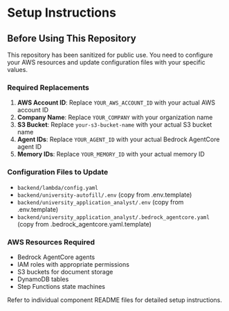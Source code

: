 # Setup Instructions

## Before Using This Repository

This repository has been sanitized for public use. You need to configure your AWS resources and update configuration files with your specific values.

### Required Replacements

1. **AWS Account ID**: Replace `YOUR_AWS_ACCOUNT_ID` with your actual AWS account ID
2. **Company Name**: Replace `YOUR_COMPANY` with your organization name
3. **S3 Bucket**: Replace `your-s3-bucket-name` with your actual S3 bucket name
4. **Agent IDs**: Replace `YOUR_AGENT_ID` with your actual Bedrock AgentCore agent ID
5. **Memory IDs**: Replace `YOUR_MEMORY_ID` with your actual memory ID

### Configuration Files to Update

- `backend/lambda/config.yaml`
- `backend/university-autofill/.env` (copy from .env.template)
- `backend/university_application_analyst/.env` (copy from .env.template)
- `backend/university_application_analyst/.bedrock_agentcore.yaml` (copy from .bedrock_agentcore.yaml.template)

### AWS Resources Required

- Bedrock AgentCore agents
- IAM roles with appropriate permissions
- S3 buckets for document storage
- DynamoDB tables
- Step Functions state machines

Refer to individual component README files for detailed setup instructions.
